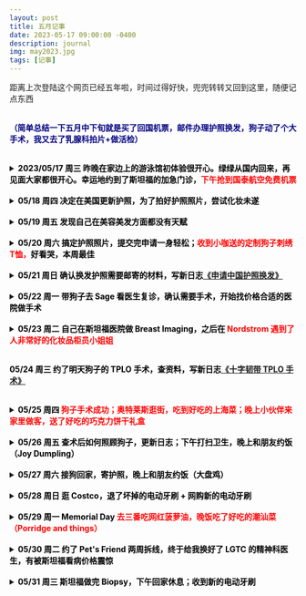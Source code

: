 ```yaml
---
layout: post
title: 五月记事
date: 2023-05-17 09:00:00 -0400
description: journal
img: may2023.jpg
tags: [记事]
---
```


距离上次登陆这个网页已经五年啦，时间过得好快，兜兜转转又回到这里，随便记点东西<br>
<br>

<span style="color:navy"><b>（简单总结一下五月中下旬就是买了回国机票，邮件办理护照换发，狗子动了个大手术，我又去了乳腺科拍片+做活检）</b></span>
<br><br>


<details> 
<summary><b><span style="color:black">2023/05/17 周三 昨晚在家边上的游泳馆初体验很开心。绿绿从国内回来，再见面大家都很开心。幸运地约到了斯坦福的加急门诊，</span><span style="color:red">下午抢到国泰航空免费机票</span></b>
</summary>
<ul>
昨天晚上去家边上的健身中心游泳，新用户第一次免费体验。也是第一次带着Apple Watch游泳，完全没有问题。对健身房无感，但是游泳很开心，确实感觉今天的心情和精神状态有比昨天好。<br>
今天一早接到了Stanford Healthcare打来电话，帮我加急约到了下周二的breast imaging，本来正常约的话是一个月后，感谢 Stanford Healthcare 的接线员小姐姐和我在 One Medical 的家庭医生第一时间帮我提交了 Referral。<br>
昨天绿绿从上海回来，一个月没见了，开开心心带狗子去见Chip玩，中途没拦住让她们到草坪疯跑了好几圈，昨晚和今早刚爬起来的时候明显腿瘸，打电话约了Sage下周一看医生，也挺快就约到了。<br>
中午寻思着重新启用这个主页写写日记。开始安装<a href="https://jekyllrb.com/docs/installation/macos/" target="_blank">Jekyll</a>比较顺利，因为不想一直用 Git Push 看效果，又检索了下怎么使用local server查看更新（<a href="https://docs.github.com/en/pages/setting-up-a-github-pages-site-with-jekyll/testing-your-github-pages-site-locally-with-jekyll" target="_blank">Testing your GitHub Pages site locally with Jekyll</a>）。装Bundler时候遇到各种报错，什么 "Could not locate Gemfile" “An error occurred while installing ffi (1.9.18)” 试了网友给出的各种方法最后终于顺利搞定，在相应文件夹位置用指令 <b>bundle exec jekyll serve</b> 就可以在本地（<a href="http://127.0.0.1:4000/" target="_blank">127.0.0.1:4000/</a>）查看更新了。然后就是浏览了下之前用的代码和写的内容，想做大一点的改动但好像暂时还没这个实力 😅 <br>
下午5点和小伙伴一起参加<a href="https://mp.weixin.qq.com/s/t_peR4XntC5IO8JlqTW_FQ" target="_blank">国泰航空的抢票活动</a>，往返机票只要付税费$348.95。本来排队是一万多号，然后5:45兆铭分享了一个美卡论坛的帖子说已经有人买好了，6点论坛里有人找到bug，隐身模式从<a href="https://www.cathaypacific.com/cx/sc_CN/book-a-trip/timetable.html" target="_blank">时刻表链接</a>使用优惠码（SFOHKAA23）可以绕过排队直接定航班，正常排队反而会因为Time Out被登出。非常幸运四个人都买到票了，我和老公十月回，他俩年底回。买完票又刷了好一会儿美卡论坛那个帖子，从头到尾看了一遍。其实抢票之前就有些头疼的征兆，毕竟好久没看代码了，抢完票更是头疼的厉害，吃了两颗头孢抗一下。<br>
降低预期这个事情很有意思。晚上老公打电话回来说他今天在公司拿了非常不好吃的饭，我就顺手在他到家之前炒了个韭菜炒鸡蛋。到家一看他拿的是咖喱鸡，胡萝卜配米饭。我这么挑食一人，反而觉得还挺好吃的。<br>
晚上查资料看到入境香港需要护照六个月有效期，我护照刚好3月初到期，飞的时候差1个月不到。本来想回国更新护照的，这样一来还是得在这边办了。大晚上的下载中国领事APP，填资料，最后卡在上传照片这一步，快12点了就先不搞了。<br>
躺到床上想到就这么顺利地买上了回国机票，上一次回国还是17年时候，一晃6年了，自己都没意识到已经这么久没回去了，想到要回国了还是挺开心的。因为心思比较活络，没有像前几天一样沾到枕头就睡，爬起来又吃了100mg的喹硫平，1点时候入睡。<br>
</ul>
</details>

<br>



<details> 
<summary><b><span style="color:black">05/18 周四 决定在美国更新护照，为了拍好护照照片，尝试化妆未遂</span></b></summary>
<ul>
早上9:30起，以为睡得晚又加了药量会晚起，没想到起的还挺早。正好手机发了个警报（人口失踪）听到蹭的一下就醒了，从床上爬起来，脑袋也非常清醒。<br>
一早想着把证件照自己拍了吧！最近剪了个短发（方便洗头）发型有点杂乱，平时也不咋关注自己的容貌，去外面拍证件照也就算了，这会儿是让自己拍照上传，照片还是要印在护照上用十年的，自然是想拍的好看一点，自拍了几张怎么看怎么不满意，这种时候就非常羡慕别人会化妆啦！找出之前买东西送的粉底液小样在脸上瞎涂 😂 卸妆又不利索，感觉脸都快被折腾坏了<br>
</ul>
</details>

<br>


<details> 
<summary><b><span style="color:black">05/19 周五 发现自己在美容美发方面都没有天赋</span></b></summary>
<ul> 
想着化妆不行那折腾一下发型吧！（以下是大段吐槽，阅读可能引起不适）弄了大半天，最后发现早晨睡起来啥也不做头发状态最好，颅顶高发量多刘海相对正常可以略微遮挡额头。用直发器和梳子越搞发际线越高头发看起来越少，跟着网上学剪刘海，拉C字刘海，很简单的步骤，但是自己弄出来效果完全不对，还比原来更难看。哎对妆造真的是一点天赋都没有，放弃打扮了，护照照片明天随便整整能用就行。开始是有点沮丧的，感觉全世界都会化妆，但是不会化妆好处呢就是省了时间和钱。<br>
今天把VS的退货包裹亲手递到了邮递员叔叔的手上，这次总算不会被偷了，里面有价值90刀的泳衣；和爸妈确认了十月回国和老公一起请亲戚朋友吃饭，又看了下机票；第一次用 Toogoodtogo App 定了折扣面包明天取；收到Nordstrom和Ulta发的十刀优惠券。<br>
</ul>
</details>

<br>

<details> 
    <summary><b><span style="color:black">05/20 周六 搞定护照照片，提交完申请一身轻松；<span style="color:red">收到小咖送的定制狗子刺绣T恤，</span>好看哭，本周最佳</span></b>
</summary>
<ul> 
下午终于搞定了护照照片，从2天前想要拍个美美的照，到今天只想快速完成交差再也不用操心这个事。拍照，iPhone 抠图换白色背景，PS调尺寸，稍微头发边缘修一下，忐忐忑忑把照片传到App生怕过不了，还好照片相当顺利地通过了检测。<br>
今天有个非常非常开心的事情，就是小咖做好了狗子的定制T恤，才知道她也在湾区就直接约了个饭。晚上老公去拿完面包我们直接去了餐馆碰面，衣服真的做的超级精致！聊天时候才知道她是买了专门的机器绣，主要是前期画图比较费劲，衣服上绣了Luna和Ga宝，可以说相当爱不释手了。<br>

<img src="{{ site.url }}{{ site.baseurl }}/assets/img/content/Dog-T-shirt.JPG" >

</ul>
</details>

<br>

<details> 
<summary><b><span style="color:black">05/21 周日 确认换发护照需要邮寄的材料，写新日志<a href="{{ site.url }}{{ site.baseurl }}/blog/2023/05/21/renew-china-passport/" target="_blank">《申请中国护照换发》</a></span></b></summary>
<ul>
老公昨天带了寿司回来，就着昨天拿的面包吃了早饭和午饭，还做了个葱烧豆腐。<br>
写了新日志整理一下自己换护照要寄出的材料。<br>
查了Amex官网确认自己拿到了15K referral点数，老公也有10K MR 点数的开卡奖励。<br>
晚上把狗子之前每天清晨起床跛脚的视频整理了一下，写了个很长的邮件给Sage的医生。<br>
又在TooGoodToGo App里下了一单，店名叫Poke House，这家店还挺抢手的，秒没，明晚拿希望好吃。
</ul>
</details>



<br>

<details> 
<summary><b><span style="color:black">05/22 周一 带狗子去 Sage 看医生复诊，确认需要手术，开始找价格合适的医院做手术</span></b></summary>
<ul>
上午简单整理了一下狗子的病史，中午顺路去老公公司食堂拿饭，下午两点看医生。<br>
医生看过了邮件视频说很有帮助，这次做检查时候可以感觉到狗子膝盖有不适感，建议手术。术后需要6-8周的恢复时间，两个月之后去复诊，再往后巩固一个月看有没有问题，所以前后最好留出三个月时间陪狗子。<br>
我们是7月底去夏威夷，9月底回国，刚好都间隔两个月，中间把做完手术的狗托付给别人也不一定放心，可能还是想等10月底回美国再做。<br>
信箱里老公CSP的信用卡顺利收到没有被偷，感恩❤️<br>
本来觉得复诊费用$129还挺便宜的，毕竟保险能报销就完全不心疼，直到收到了手术预估费用，$9600起，巨贵，决定还是找别家做。
搜到了这几家：第一家是家边上的 Warm Springs Pet Hospital，华人医院，明码标价$4400，算是湾区比较便宜的，医生不是board-certified 但是经验比较丰富，谷歌评分 <a href="https://www.google.com/maps/place/Warm+Springs+Pet+Hospital/@37.4951129,-121.935069,17z/data=!3m1!4b1!4m6!3m5!1s0x808fc6597b2d0ba9:0x7fb593d371846c89!8m2!3d37.4951129!4d-121.9324941!16s%2Fg%2F11c1wvwb3h" target="_blank">4.5 (234)；</a>第二家是 Oakdale Veterinary Group，也是明码标价$4450，车程1.5小时，谷歌评分 <a href="https://www.google.com/maps/place/Oakdale+Veterinary+Group/@37.7753636,-120.820978,17z/data=!3m1!4b1!4m6!3m5!1s0x8090f9ee80c8793d:0x1bca8fc2ed053f7f!8m2!3d37.7753636!4d-120.8184031!16s%2Fg%2F1tvyl_yw" target="_blank">4.7 (264)</a>，英国医生，有一些title；最后是UC Davis，quote是$6500-$7500，只能直接去做手术，医生也不知道是哪个，感觉不太靠谱 Pass<br>

</ul>
</details>


<br>

<details> 
<summary><b><span style="color:black">05/23 周二 自己在斯坦福医院做 Breast Imaging，之后在</span><span style="color:red"> Nordstrom 遇到了人非常好的化妆品柜员小姐姐</span></b></summary>
<ul>
早上就继续联系兽医院，UC Davis回电话说最早手术时间是7月，价格是6500-7500，不接受咨询直接预约手术；另一家打了Oakdale，8:30打电话过去说会回电话，等了一整天也没回。老公说他还是prefer家边上的华人医院，比较近来回复诊也方便。<br>
中午洗了个澡，拿报纸在家门口拍照补充材料，下午护照就过了初审，接着去斯坦福看乳腺科，拍片，做了乳腺X光和超声，检查费用2200，还在保险自付范围。第一次做乳腺X光感觉胸被压的不舒服微微有点疼，第一个做X光的医生挺严肃的，做完之后笑着和我说 "You did great" 反差挺大的，被夸了有点开心；第二个做超声的医生是个很甜的小姐姐，开始前温柔地说“不好意思我的手有些凉呀”，我忙说“没事没事” 本来超声检查也很舒服，医生涂点凝胶拿机器在你胸上滑来滑去，看着医生检查心里就很踏实很有安全感，想着能在这里做最专业的检查真的是好幸运啊！最后是看片的医生，超级严肃，就和我说了三句话：“片子没啥问题，建议和上次一样做biopsy，你还有什么问题吗？” 随便扯了些有的没的，问会不会长新的，大小会不会变化；回答是有可能，大小可能随着身体激素水平变化有变化，不需要切，如果大小明显变化才需要考虑切掉。<br>
比预期提早了半小时结束，老公还在开会，我就走到Stanford Shopping Center自己去逛逛。一楼就有好多美妆柜台，看到柜台边上有挺多椅子（可以坐下来让柜姐帮忙化妆推荐产品）一开始去问了Armani的粉底，让柜姐给我推荐了个色号，直接给我推荐了5号，态度的话也是有一点点强势，说话毋庸置疑的感觉，不过我问她拿小样的时候很爽快地给我了。然后我又问她有没有遮瑕推荐，主要想遮痘印，她推荐我去另一边雅诗兰黛的试，结果遇到一个超级好的柜姐，也是甜美可爱的小姐姐。她先是在额头上给我试了两个色号，一个是和肤色接近的，另一个是更白一点的。我说我想找能遮痘印的，偏好前一个。我说我没化过妆，问她新手是不是买粉底和遮瑕就够啦？她说其实建议直接用粉底叠涂也可以遮瑕的。中间我就和她聊说自己之前吃药长了很多痘，然后就留下了很多痘印，小姐姐非常真诚地说她觉得我皮肤状态挺好的。一边给我把之前的Armani粉底擦掉，上保湿，妆前乳，再是粉底（Double Wear 1N2）告诉我说皮肤的纹理用遮瑕是遮不掉的，遮瑕比较适合遮掉比如说黑斑，遮瑕很厚的话反而会让皮肤纹理更明显。然后推荐我用Retinol产品，有皮肤科医生开的处方药，开柜产品也买得到，还去咨询旁边的柜姐问她用的哪款，给我拍了照片，真的是完全从我的角度着想。我最开始询问遮瑕产品，她先是告诉我不一定需要买遮瑕，可能粉底就够了没必要买多浪费；再是告诉我如果要遮痘印粉底其实也没用，需要买Retinol产品护肤更重要，完全没有强行给我推销任何产品，全程一直都在说我很漂亮，皮肤状态很好，不需要化妆。边上一个年纪大的柜姐也一直点头附和（给我推荐自用retinol产品的柜姐，长得很像我在亚特兰大看过的一位心理咨询师，气场特别强）真的非常幸福了。<br>
晚上在老公公司吃晚饭，下午打了会儿Pokemon，做掉了好些需要在Gym完成的任务，带了点吃的回家够明天午饭吃；回家看看电视，又在TGTG下了第三单，这次是Sunnyvale的贡茶，不知道会拿到什么呢？
<br>

</ul>
</details>

<br>

<b><span style="color:black">05/24 周三 约了明天狗子的 TPLO 手术，查资料，写新日志<a href="{{ site.url }}{{ site.baseurl }}/blog/2023/05/24/TPLO-surgery/" target="_blank">《十字韧带 TPLO 手术》</a>   </span></b>

<br>

<details> 
    <summary><b><span style="color:black">05/25 周四 </span><span style="color:red">狗子手术成功；奥特莱斯逛街，吃到好吃的上海菜；晚上小伙伴来家里做客，送了好吃的巧克力饼干礼盒</span></b></summary>
<ul>
6:30 早早地爬起来送狗子去做手术，前一晚一直做梦醒了好几次，随时准备到点爬起来。医院人还不少，医生看起来挺专业的，给我们讲解了理论知识，做了抽屉试验确认狗子的胫骨有位移。十点离开医院，两点医生打来电话告诉我手术成功。下午正好顺路去逛奥特莱斯，一直想要拉夫劳伦带小熊图案的衣服，看到折扣区有一件尺码合适的就买了，大概是刚花了四千的手术费，也不觉得这小一百的衣服贵了。又逛了Levi's的牛仔裤，也在清仓区淘到了两条尺码合适又喜欢的，反而试了几条正价的（也参加买一送一活动）都没有很喜欢。BR三折再额外八折的休闲裤，很便宜就买了，看着比较正式，平常还是牛仔裤好穿。和老公一人买了一双Clarks的鞋子，第二双20刀，还折在了比较贵的那双上。午饭是在奥特莱斯附近选了一家上海菜，点了蟹壳黄（肉松味的）午市套餐肉选了酱鸭，一份响油鳝糊，味道相当可以。幸苦老公路上来回开了三小时，还在奥特莱斯工作。晚上苏航从西雅图过来出差，顺路来我们家坐了一会儿，送了超高级的 Royce 巧克力饼干礼盒。逛了一天街，晚上觉得腰非常酸了只想躺到床上休息。非常累的一天，但写下来发现好像样样都是开心的事。
</ul>
</details>


<br>

<details> 
<summary><b><span style="color:black">05/26 周五 查术后如何照顾狗子，更新日志；下午打扫卫生，晚上和朋友约饭（Joy Dumpling）</span></b></summary>
<ul>
打电话去斯坦福医院约到下周的Biopsy，一般这种让你回去等电话都不靠谱，还得主动出击。精神科换医生也是，等了两个月没等到下文，我今天联系了才和我说这两天会给我回电话处理；再是把OVG之后几次复诊时间改到了周六，也是打电话去问Luna的情况很难得到更新，说实话其实在医院寄宿并不能给狗狗带来更多的关照，主要还是是方便了我们通勤。下午正好说阿拉法特要来，就把家里收拾了一下，把狗子的床褥洗干净。晚上去了 Joy Dumpling 吃饭，蟹黄豆腐煲还挺好吃的，樱花虾高丽菜还不错，其他点了小笼包，牛肉卷饼，三杯鸡，无功无过。晚上回家竟然把《绝世武魂》200多集全部追完了。
</ul> 
</details>


<br>

<details> 
<summary><b><span style="color:black">05/27 周六 接狗回家，寄护照，晚上和朋友约饭（大盘鸡）</span></b></summary>
<ul>
上午开车去医院接狗，把 Grubhub 和 Uber Eats Credits 用完，取了外卖回家吃午饭，赶在邮局关门前去银行开了支票，寄出护照，下周二到。两点到家，朋友约我们晚上一起吃饭，一起去吃了个大盘鸡，然后去他们家看了一下 Gaga，回家有点头痛，吃了两粒泰诺。
</ul> 
</details>


<br>


<details> 
<summary><b><span style="color:black">05/28 周日 逛 Costco，退了坏掉的电动牙刷 + 网购新的电动牙刷</span></b></summary>
<ul>
Costco 店里退掉电动牙刷，又在官网买了新款 Ora-B 的电动牙刷，换了个牌子。看到有折扣又给狗子买了好些 Dasuquin，够吃大半年了。

</ul> 
</details>


<br>

<details> 
<summary><b><span style="color:black">05/29 周一 Memorial Day</span><span style="color:red"> 去三番吃网红菠萝油，晚饭吃了好吃的潮汕菜（Porridge and things） </span></b></summary>
<ul>
十一点起床，好累啊啥事也不想做。早上把狗子从笼子里放出来的时候发现她把左边大腿内侧的毛都舔湿了，哎还好伤口没事，非常意料之外她竟然能够到。回顾了一下原因可能是伊丽莎白圈没有绑紧，她头可以向前伸出去很多。抱下楼放尿，上来给她冰敷一下伤口，喂好多东西（3种药，早饭兑水，益生菌，南瓜，洁牙粉）<br>
中午老公下来做了个豆腐汤<br>
    VS的退货包裹可能寄丢了，幸好我记下了 tracking number（<a href="https://www.fedex.com/fedextrack/?trknbr=92023901007751000078162729&trkqual=" target="_blank"> 9202 3901 0077 5100 0078 1627 29）</a> 5/19 到现在一直没有更新，联系了客服说没有丢，要最多等 21 天才会退款，让我 6/12 再联系<br>
下午小伙伴突然问要不要去三番吃好吃的，有家网红面包店卖菠萝油特别好吃，叫 <a href="https://www.google.com/maps/place/Pineapple+King+Bakery+-+San+Francisco/@37.7633718,-122.4810503,17z/data=!3m1!4b1!4m6!3m5!1s0x808587657d6e6007:0xbf8260323811d52a!8m2!3d37.7633718!4d-122.4784754!16s%2Fg%2F11b77b8q4m?entry=ttu" target="_blank">Pineapple King Bakery</a>。排了一小时，幸运地买到了最后5个菠萝油和菠萝王（泡芙）喜欢吃甜味的，所以推荐的金牌菠萝油（夹的有盐黄油）并没有特别惊艳，更喜欢巧克力和椰汁味。抹茶泡芙好吃，隔天早饭吃了原味的稍有点腻，菠萝油空气炸锅热一下倒还是很好吃。晚饭吃了一家潮汕菜叫 <a href="https://www.google.com/maps/place/Porridge+%26+Things/@37.6001028,-122.3937714,17z/data=!4m16!1m9!3m8!1s0x808f77adc552e9af:0x71853e11f63d2ed7!2sPorridge+%26+Things!8m2!3d37.6001028!4d-122.3911965!9m1!1b1!16s%2Fg%2F11j7dcfjn3!3m5!1s0x808f77adc552e9af:0x71853e11f63d2ed7!8m2!3d37.6001028!4d-122.3911965!16s%2Fg%2F11j7dcfjn3?entry=ttu" target="_blank">Porridge and things</a>，点了皮蛋瘦肉粥，招牌沙姜鸡，小炒皇（韭菜花）潮州煎蠔烙，家乡炒米粉和鱼腩煲。都很好吃，菜名按喜爱程度排序。<br>
晚上小伙伴问起我学车学的怎么样，把锅甩到老公身上说他不肯带我练车。回家路上我们就去 Santa Clara 附近洗了个车，然后让我开车回家。一路开的都有些靠右，然后老公就有点生气了，说我一直不好好听他教。态度就是比较不耐烦，后面有点慌，很多过马路时候都变了车道，左拐拐不好，方向盘打太少，后面还有个右转没看马路对面（大转弯）过来的车，还好听老公说的停了车，发现开过去的是辆警车。回家停到车库倒是一把进去了，因为老公路上态度极差，于是弄的我也非常生气。到家11点多，弄狗吃喝拉撒到12点，自己抱着狗子上下楼梯，晚上也没拉屎。气呼呼地在楼下沙发上睡，觉得在楼上会睡不着，到1点多才爬到床上睡，真是心情起起伏伏非常大的一天。
</ul> 
</details>


<br>

<details> 
<summary><b><span style="color:black">05/30 周二 约了 Pet's Friend 两周拆线，终于给我换好了 LGTC 的精神科医生，有被斯坦福看病价格震惊</span></b></summary>
<ul>
早上九点多醒，还是有点气，赖床到十点，OVG 那边兽医回了信息问 Luna 怎么样，就爬起来了。看到狗子还是很开心的，吃了昨天买的菠萝包，一个好吃的椰汁味菠萝油和一个原味菠萝王，原味的泡芙有点腻就分给老公半个，昨天的事默默揭过。<br>
早上一开始打了 Ark 想在那边约个狗子的拆线，但是后来老公说 Ark 一生黑，于是又约了 Pet's Friend，发现拆线都不收钱诶，正好还是给医生检查一下康复情况吧！<br>
然后又接到斯坦福打来的电话，告诉我手术费要一万九，保险还在 pending 明天要先填一个承诺付款表，确认了两遍没听错价格，有点吓到。上次的两个拍片检查自付了 $1800，再做一次 biopsy 保险 deductible 上限的 $5200 就满了，之后看病就不用付钱了。在斯坦福看了两次乳腺科，就花掉了 $5000，比狗子手术还贵。<br>
中午一人两个 Costco 牛角面包，配炸虾当饭吃。<br>
下午终于接到了 LGTC 那边回复，给我换了一个 Psychiatric Nurse Practitioner，一开始对学历还有些顾虑，但是那边实在是没什么偏好的精神科医生，也是我自己说的不需要什么药量调整，先试试好了。<br>
晚饭老公带饭回家，有好吃的鸡腿和蔬菜，再解决了点剩下的面包。<br>
晚上在狗子的 Ins 更新了一张照片，离上次更新快一个月了，收到好多评论祝狗子早日康复。
</ul> 
</details>



<br>

<details> 
<summary><b><span style="color:black">05/31 周三 斯坦福做完 Biopsy，下午回家休息；收到新的电动牙刷</span></b></summary>
<ul>
早上吃了两个菠萝包，没有像昨天一样机智地把黄油夹心拿出来，结果巧克力全化了，味道非常一般，有点可惜。另一个芒果味泡芙还挺不错的。中午快快地吃了昨天剩菜，然后就赶去斯坦福做 Biopsy，还凑巧遇到同一个华人医生助手，用中文交流很方便。一开始侧躺着腰有点不舒服，然后她就让我把腿弯起来，瞬间感觉好多了。打麻药时候有点疼，后面就不疼了。自己没带运动内衣，医生给了个 Wrap，不喜欢穿但是有助于伤口恢复。做完老公很快接上我回家了，本来拜托了绿绿帮忙取包裹，然后就自己取了。Costco 的电动牙刷收到了，还有一个 Petsmart 的包裹，结果发错了东西，买的维骨力给我发成了一包零食，打电话给客服重新下单。一个多小时麻药过了之后感觉还是有点疼的，不动不疼，非常非常听话地每隔一个小时冰敷十分钟，感觉过几小时有好一些。狗子顾不上一直在笼子里睡觉，今天没喝什么水，一直睡得挺香。
</ul> 
</details>